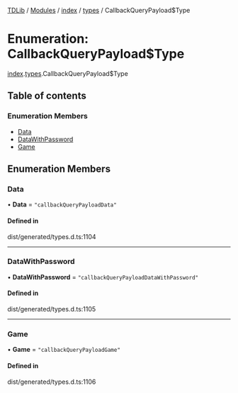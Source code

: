 [TDLib](../README.md) / [Modules](../modules.md) / [index](../modules/index.md) / [types](../modules/index.types.md) / CallbackQueryPayload$Type

# Enumeration: CallbackQueryPayload$Type

[index](../modules/index.md).[types](../modules/index.types.md).CallbackQueryPayload$Type

## Table of contents

### Enumeration Members

- [Data](index.types.CallbackQueryPayload_Type.md#data)
- [DataWithPassword](index.types.CallbackQueryPayload_Type.md#datawithpassword)
- [Game](index.types.CallbackQueryPayload_Type.md#game)

## Enumeration Members

### Data

• **Data** = ``"callbackQueryPayloadData"``

#### Defined in

dist/generated/types.d.ts:1104

___

### DataWithPassword

• **DataWithPassword** = ``"callbackQueryPayloadDataWithPassword"``

#### Defined in

dist/generated/types.d.ts:1105

___

### Game

• **Game** = ``"callbackQueryPayloadGame"``

#### Defined in

dist/generated/types.d.ts:1106
